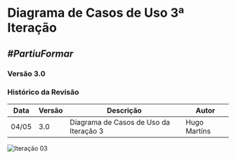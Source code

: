 # **Diagrama de Casos de Uso 3ª Iteração**

##  ***#PartiuFormar***

### **Versão 3.0**

### Histórico da Revisão
Data|Versão|Descrição|Autor
----|------|---------|------------------
04/05|3.0|Diagrama de Casos de Uso da Iteração 3|Hugo Martíns

![Iteração 03](http://imgur.com/eNVL9vi.png)